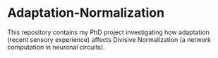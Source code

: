 # Adaptation-Normalization
This repository contains my PhD project investigating how adaptation (recent sensory experience) affects Divisive Normalization (a network computation in neuronal circuits).
